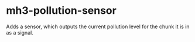 # mh3-pollution-sensor
Adds a sensor, which outputs the current pollution level for the chunk it is in as a signal.
